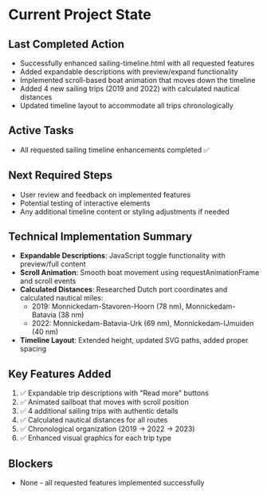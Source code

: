 # Current Project State

## Last Completed Action
- Successfully enhanced sailing-timeline.html with all requested features
- Added expandable descriptions with preview/expand functionality
- Implemented scroll-based boat animation that moves down the timeline
- Added 4 new sailing trips (2019 and 2022) with calculated nautical distances
- Updated timeline layout to accommodate all trips chronologically

## Active Tasks
- All requested sailing timeline enhancements completed ✅

## Next Required Steps
- User review and feedback on implemented features
- Potential testing of interactive elements
- Any additional timeline content or styling adjustments if needed

## Technical Implementation Summary
- **Expandable Descriptions**: JavaScript toggle functionality with preview/full content
- **Scroll Animation**: Smooth boat movement using requestAnimationFrame and scroll events
- **Calculated Distances**: Researched Dutch port coordinates and calculated nautical miles:
  - 2019: Monnickedam-Stavoren-Hoorn (78 nm), Monnickedam-Batavia (38 nm)
  - 2022: Monnickedam-Batavia-Urk (69 nm), Monnickedam-IJmuiden (40 nm)
- **Timeline Layout**: Extended height, updated SVG paths, added proper spacing

## Key Features Added
1. ✅ Expandable trip descriptions with "Read more" buttons
2. ✅ Animated sailboat that moves with scroll position
3. ✅ 4 additional sailing trips with authentic details
4. ✅ Calculated nautical distances for all routes
5. ✅ Chronological organization (2019 → 2022 → 2023)
6. ✅ Enhanced visual graphics for each trip type

## Blockers
- None - all requested features implemented successfully